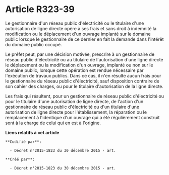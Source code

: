 # Article R323-39

Le gestionnaire d'un réseau public d'électricité ou le titulaire d'une autorisation de ligne directe opère à ses frais et
sans droit à indemnité la modification ou le déplacement d'un ouvrage implanté sur le domaine public lorsque le gestionnaire
de ce dernier en fait la demande dans l'intérêt du domaine public occupé.

Le préfet peut, par une décision motivée, prescrire à un gestionnaire de réseau public d'électricité ou au titulaire de
l'autorisation d'une ligne directe le déplacement ou la modification d'un ouvrage, implanté ou non sur le domaine public,
lorsque cette opération est rendue nécessaire par l'exécution de travaux publics. Dans ce cas, il n'en résulte aucun frais
pour le gestionnaire du réseau public d'électricité, sauf disposition contraire de son cahier des charges, ou pour le
titulaire d'autorisation de la ligne directe.

Les frais qui résultent, pour un gestionnaire de réseau public d'électricité ou pour le titulaire d'une autorisation de ligne
directe, de l'action d'un gestionnaire de réseau public d'électricité ou d'un titulaire d'une autorisation de ligne directe
pour l'établissement, la réparation ou le remplacement à l'identique d'un ouvrage qui a été régulièrement construit sont à la
charge de celui qui en est à l'origine.

**Liens relatifs à cet article**

	**Codifié par**:

	  - Décret n°2015-1823 du 30 décembre 2015 - art.

	**Créé par**:

	  - Décret n°2015-1823 du 30 décembre 2015 - art.
